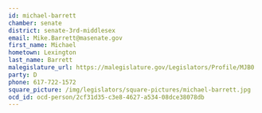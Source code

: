 ```yaml
---
id: michael-barrett
chamber: senate
district: senate-3rd-middlesex
email: Mike.Barrett@masenate.gov
first_name: Michael
hometown: Lexington
last_name: Barrett
malegislature_url: https://malegislature.gov/Legislators/Profile/MJB0
party: D
phone: 617-722-1572
square_picture: /img/legislators/square-pictures/michael-barrett.jpg
ocd_id: ocd-person/2cf31d35-c3e8-4627-a534-08dce38078db
---
```

